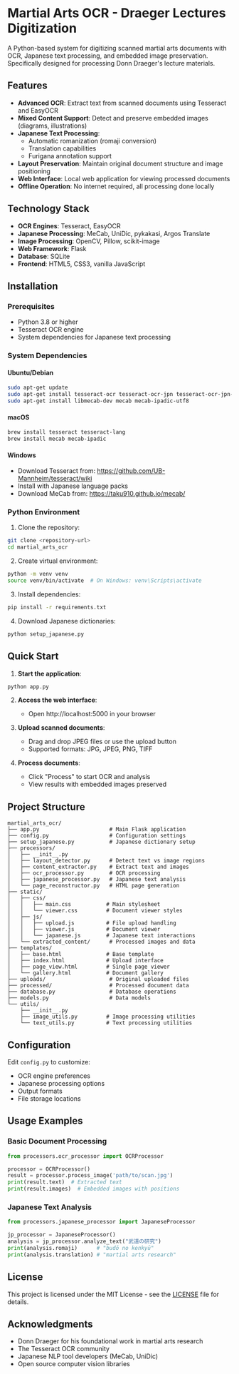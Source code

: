 # Martial Arts OCR - Draeger Lectures Digitization

A Python-based system for digitizing scanned martial arts documents with OCR, Japanese text processing, and embedded image preservation. Specifically designed for processing Donn Draeger's lecture materials.

## Features

- **Advanced OCR**: Extract text from scanned documents using Tesseract and EasyOCR
- **Mixed Content Support**: Detect and preserve embedded images (diagrams, illustrations)
- **Japanese Text Processing**: 
  - Automatic romanization (romaji conversion)
  - Translation capabilities
  - Furigana annotation support
- **Layout Preservation**: Maintain original document structure and image positioning
- **Web Interface**: Local web application for viewing processed documents
- **Offline Operation**: No internet required, all processing done locally

## Technology Stack

- **OCR Engines**: Tesseract, EasyOCR
- **Japanese Processing**: MeCab, UniDic, pykakasi, Argos Translate
- **Image Processing**: OpenCV, Pillow, scikit-image
- **Web Framework**: Flask
- **Database**: SQLite
- **Frontend**: HTML5, CSS3, vanilla JavaScript

## Installation

### Prerequisites

- Python 3.8 or higher
- Tesseract OCR engine
- System dependencies for Japanese text processing

### System Dependencies

#### Ubuntu/Debian
```bash
sudo apt-get update
sudo apt-get install tesseract-ocr tesseract-ocr-jpn tesseract-ocr-jpn-vert
sudo apt-get install libmecab-dev mecab mecab-ipadic-utf8
```

#### macOS
```bash
brew install tesseract tesseract-lang
brew install mecab mecab-ipadic
```

#### Windows
- Download Tesseract from: https://github.com/UB-Mannheim/tesseract/wiki
- Install with Japanese language packs
- Download MeCab from: https://taku910.github.io/mecab/

### Python Environment

1. Clone the repository:
```bash
git clone <repository-url>
cd martial_arts_ocr
```

2. Create virtual environment:
```bash
python -m venv venv
source venv/bin/activate  # On Windows: venv\Scripts\activate
```

3. Install dependencies:
```bash
pip install -r requirements.txt
```

4. Download Japanese dictionaries:
```bash
python setup_japanese.py
```

## Quick Start

1. **Start the application**:
```bash
python app.py
```

2. **Access the web interface**:
   - Open http://localhost:5000 in your browser

3. **Upload scanned documents**:
   - Drag and drop JPEG files or use the upload button
   - Supported formats: JPG, JPEG, PNG, TIFF

4. **Process documents**:
   - Click "Process" to start OCR and analysis
   - View results with embedded images preserved

## Project Structure

```
martial_arts_ocr/
├── app.py                      # Main Flask application
├── config.py                   # Configuration settings
├── setup_japanese.py           # Japanese dictionary setup
├── processors/
│   ├── __init__.py
│   ├── layout_detector.py      # Detect text vs image regions
│   ├── content_extractor.py    # Extract text and images
│   ├── ocr_processor.py        # OCR processing
│   ├── japanese_processor.py   # Japanese text analysis
│   └── page_reconstructor.py   # HTML page generation
├── static/
│   ├── css/
│   │   ├── main.css           # Main stylesheet
│   │   └── viewer.css         # Document viewer styles
│   ├── js/
│   │   ├── upload.js          # File upload handling
│   │   ├── viewer.js          # Document viewer
│   │   └── japanese.js        # Japanese text interactions
│   └── extracted_content/      # Processed images and data
├── templates/
│   ├── base.html              # Base template
│   ├── index.html             # Upload interface
│   ├── page_view.html         # Single page viewer
│   └── gallery.html           # Document gallery
├── uploads/                    # Original uploaded files
├── processed/                  # Processed document data
├── database.py                 # Database operations
├── models.py                   # Data models
└── utils/
    ├── __init__.py
    ├── image_utils.py         # Image processing utilities
    └── text_utils.py          # Text processing utilities
```

## Configuration

Edit `config.py` to customize:

- OCR engine preferences
- Japanese processing options
- Output formats
- File storage locations

## Usage Examples

### Basic Document Processing
```python
from processors.ocr_processor import OCRProcessor

processor = OCRProcessor()
result = processor.process_image('path/to/scan.jpg')
print(result.text)  # Extracted text
print(result.images)  # Embedded images with positions
```

### Japanese Text Analysis
```python
from processors.japanese_processor import JapaneseProcessor

jp_processor = JapaneseProcessor()
analysis = jp_processor.analyze_text("武道の研究")
print(analysis.romaji)      # "budō no kenkyū"
print(analysis.translation) # "martial arts research"
```

## License

This project is licensed under the MIT License - see the [LICENSE](LICENSE) file for details.

## Acknowledgments

- Donn Draeger for his foundational work in martial arts research
- The Tesseract OCR community
- Japanese NLP tool developers (MeCab, UniDic)
- Open source computer vision libraries